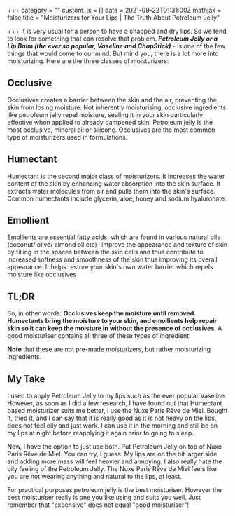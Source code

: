 +++
category = ""
custom_js = []
date = 2021-09-22T01:31:00Z
mathjax = false
title = "Moisturizers for Your Lips | The Truth About Petroleum Jelly"

+++
It is very usual for a person to have a chapped and dry lips. So we tend to look for something that can resolve that problem. **_Petroleum Jelly or a Lip Balm (the ever so popular, Vaseline and ChapStick)_** - is one of the few things that would come to our mind. But mind you, there is a lot more into moisturizing. Here are the three classes of moisturizers:

## Occlusive

Occlusives creates a barrier between the skin and the air, preventing the skin from losing moisture. Not inherently moisturising, occlusive ingredients like petroleum jelly repel moisture, sealing it in your skin particularly effective when applied to already dampened skin. Petroleum jelly is the most occlusive, mineral oil or silicone. Occlusives are the most common type of moisturizers used in formulations.

## Humectant

Humectant is the second major class of moisturizers. It increases the water content of the skin by enhancing water absorption into the skin surface. It extracts water molecules from air and pulls them into the skin's surface. Common humectants include glycerin, aloe, honey and sodium hyaluronate.

## Emollient

Emollients are essential fatty acids, which are found in various natural oils (coconut/ olive/ almond oil etc) -improve the appearance and texture of skin by filling in the spaces between the skin cells and thus contribute to increased softness and smoothness of the skin thus improving its overall appearance. It helps restore your skin's own water barrier which repels moisture like occlusives

## TL;DR

So, in other words: **Occlusives keep the moisture until removed. Humectants bring the moisture to your skin, and emollients help repair skin so it can keep the moisture in without the presence of occlusives**. A good moisturiser contains all three of these types of ingredient.

**Note** that these are not pre-made moisturizers, but rather moisturizing ingredients.

## My Take

I used to apply Petroleum Jelly to my lips such as the ever popular Vaseline. However, as soon as I did a few research, I have found out that Humectant based moisturizer suits me better, I use the Nuxe Paris Rêve de Miel. Bought it, tried it, and I can say that it is really good as it is not heavy on the lips, does not feel oily and just work. I can use it in the morning and still be on my lips at night before reapplying it again prior to going to sleep.

Now, I have the option to just use both. Put Petroleum Jelly on top of Nuxe Paris Rêve de Miel. You can try, I guess. My lips are on the bit larger side and adding more mass will feel heavier and annoying. I also really hate the oily feeling of the Petroleum Jelly. The Nuxe Paris Rêve de Miel feels like you are not wearing anything and natural to the lips, at least.

For practical purposes petroleum jelly is the best moisturiser. However the best moisturiser really is one you like using and suits you well. Just remember that "expensive" does not equal "good moisturiser"!